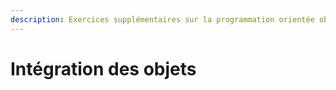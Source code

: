 ```yaml
---
description: Exercices supplémentaires sur la programmation orientée objet
---
```


# Intégration des objets 